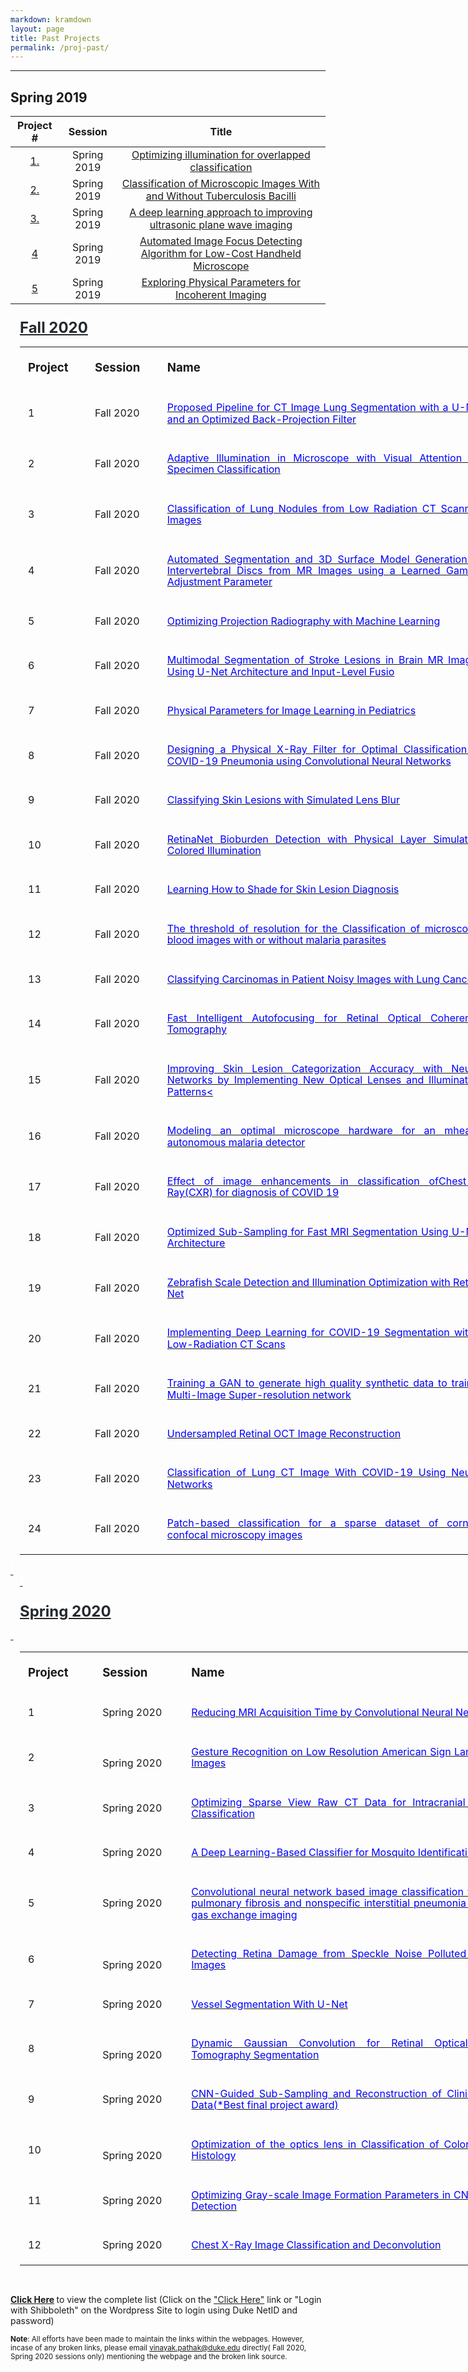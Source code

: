 ```yaml
---
markdown: kramdown
layout: page
title: Past Projects
permalink: /proj-past/
---
```

---


## Spring 2019

| Project #                       | Session         |  Title             
|:---------------------------:|:------------:|:-------------------:
|[1.]()|Spring 2019|[ Optimizing illumination for overlapped classification](/past_projects/Spring_2019/01_Amey/project_template.html)
|[2.]()|Spring 2019|[ Classification of Microscopic Images With and Without Tuberculosis Bacilli](/past_projects/Spring_2019/02_BME590_final_project_Zhen+Huisi/project_template.html)
|[3.]()|Spring 2019|[A deep learning approach to improving ultrasonic plane wave imaging](/past_projects/Spring_2019/04_james_long/project_template.html)
|[4]()|Spring 2019|[Automated Image Focus Detecting Algorithm for Low-Cost Handheld Microscope](/past_projects/Spring_2019/05_ChelalesDeutch/project_template.html)
|[5]()|Spring 2019|[ Exploring Physical Parameters for Incoherent Imaging](/past_projects/Spring_2019/06_Davis/project_template.html)
<div class="WordSection1">

<p class="MsoNormal" style="margin-top:.25in;margin-right:0in;margin-bottom:12.0pt;
margin-left:11.25pt;text-align:justify;line-height:115%;mso-outline-level:2"><b><span style="font-size:18.0pt;line-height:115%;mso-fareast-font-family:&quot;Times New Roman&quot;;
mso-bidi-font-family:Calibri;mso-bidi-theme-font:minor-latin;color:#24292E;
background:white"><span class="msoIns"><ins>Fall 2020<o:p></o:p></ins></span></span></b></p>

<table class="MsoNormalTable" border="0" cellspacing="0" cellpadding="0" width="753" style="width:564.75pt;margin-left:11.25pt;border-collapse:collapse;mso-yfti-tbllook:
 1184;mso-padding-alt:0in 0in 0in 0in">
 <tbody><tr style="mso-yfti-irow:0;mso-yfti-firstrow:yes">
  <td width="84" style="width:62.95pt;padding:4.5pt 9.75pt 4.5pt 9.75pt">
  <p class="MsoNormal" style="margin-bottom:12.0pt;text-align:justify;line-height:
  115%"><b><span style="font-size:14.0pt;line-height:115%;mso-fareast-font-family:
  &quot;Times New Roman&quot;;mso-bidi-font-family:Calibri;mso-bidi-theme-font:minor-latin">Project<o:p></o:p></span></b></p>
  </td>
  <td width="93" style="width:69.8pt;padding:4.5pt 9.75pt 4.5pt 9.75pt">
  <p class="MsoNormal" style="margin-bottom:12.0pt;text-align:justify;line-height:
  115%"><b><span style="font-size:14.0pt;line-height:115%;mso-fareast-font-family:
  &quot;Times New Roman&quot;;mso-bidi-font-family:Calibri;mso-bidi-theme-font:minor-latin">Session<o:p></o:p></span></b></p>
  </td>
  <td width="576" style="width:6.0in;padding:4.5pt 9.75pt 4.5pt 9.75pt">
  <p class="MsoNormal" style="margin-bottom:12.0pt;text-align:justify;line-height:
  115%"><b><span style="font-size:14.0pt;line-height:115%;mso-fareast-font-family:
  &quot;Times New Roman&quot;;mso-bidi-font-family:Calibri;mso-bidi-theme-font:minor-latin">Name<o:p></o:p></span></b></p>
  </td>
 </tr>
 <tr style="mso-yfti-irow:1">
  <td width="84" style="width:62.95pt;padding:4.5pt 9.75pt 4.5pt 9.75pt">
  <p class="MsoNormal" style="margin-bottom:12.0pt;text-align:justify;line-height:
  115%"><span style="font-size:12.0pt;line-height:115%;mso-fareast-font-family:
  &quot;Times New Roman&quot;;mso-bidi-font-family:Calibri;mso-bidi-theme-font:minor-latin">1<o:p></o:p></span></p>
  </td>
  <td width="93" style="width:69.8pt;padding:4.5pt 9.75pt 4.5pt 9.75pt">
  <p class="MsoNormal" style="margin-bottom:12.0pt;text-align:justify;line-height:
  115%"><span style="font-size:12.0pt;line-height:115%;mso-fareast-font-family:
  &quot;Times New Roman&quot;;mso-bidi-font-family:Calibri;mso-bidi-theme-font:minor-latin">Fall
  2020<o:p></o:p></span></p>
  </td>
  <td width="576" style="width:6.0in;padding:4.5pt 9.75pt 4.5pt 9.75pt">
  <p class="MsoNormal" style="margin-bottom:12.0pt;text-align:justify;line-height:
  115%"><span style="font-size:12.0pt;line-height:115%;mso-fareast-font-family:
  &quot;Times New Roman&quot;;mso-bidi-font-family:Calibri;mso-bidi-theme-font:minor-latin"><a href="https://deepimaging.github.io/past_projects/Fall_2020/Fall_2020/Allphin_Alex/website_paper_permission_Alex/website_and_paper_AlexAllphin/project_website.html"><span style="color:blue;text-decoration:none;text-underline:none">Proposed Pipeline
  for CT Image Lung Segmentation with a U-Net and an Optimized Back-Projection
  Filter</span></a><o:p></o:p></span></p>
  </td>
 </tr>
 <tr style="mso-yfti-irow:2">
  <td width="84" style="width:62.95pt;padding:4.5pt 9.75pt 4.5pt 9.75pt">
  <p class="MsoNormal" style="margin-bottom:12.0pt;text-align:justify;line-height:
  115%"><span style="font-size:12.0pt;line-height:115%;mso-fareast-font-family:
  &quot;Times New Roman&quot;;mso-bidi-font-family:Calibri;mso-bidi-theme-font:minor-latin">2<o:p></o:p></span></p>
  </td>
  <td width="93" style="width:69.8pt;padding:4.5pt 9.75pt 4.5pt 9.75pt">
  <p class="MsoNormal" style="margin-bottom:12.0pt;text-align:justify;line-height:
  115%"><span style="font-size:12.0pt;line-height:115%;mso-fareast-font-family:
  &quot;Times New Roman&quot;;mso-bidi-font-family:Calibri;mso-bidi-theme-font:minor-latin">Fall
  2020<o:p></o:p></span></p>
  </td>
  <td width="576" style="width:6.0in;padding:4.5pt 9.75pt 4.5pt 9.75pt">
  <p class="MsoNormal" style="margin-bottom:12.0pt;text-align:justify;line-height:
  115%"><span style="font-size:12.0pt;line-height:115%;mso-fareast-font-family:
  &quot;Times New Roman&quot;;mso-bidi-font-family:Calibri;mso-bidi-theme-font:minor-latin"><a href="https://deepimaging.github.io/past_projects/Fall_2020/Fall_2020/Bathla_Ravi/rb369_bme548_final_project/rb369_website_template/project_template.html"><span style="color:blue;text-decoration:none;text-underline:none">Adaptive
  Illumination in Microscope with Visual Attention for Specimen Classification</span></a><o:p></o:p></span></p>
  </td>
 </tr>
 <tr style="mso-yfti-irow:3">
  <td width="84" style="width:62.95pt;padding:4.5pt 9.75pt 4.5pt 9.75pt">
  <p class="MsoNormal" style="margin-bottom:12.0pt;text-align:justify;line-height:
  115%"><span style="font-size:12.0pt;line-height:115%;mso-fareast-font-family:
  &quot;Times New Roman&quot;;mso-bidi-font-family:Calibri;mso-bidi-theme-font:minor-latin">3<o:p></o:p></span></p>
  </td>
  <td width="93" style="width:69.8pt;padding:4.5pt 9.75pt 4.5pt 9.75pt">
  <p class="MsoNormal" style="margin-bottom:12.0pt;text-align:justify;line-height:
  115%"><span style="font-size:12.0pt;line-height:115%;mso-fareast-font-family:
  &quot;Times New Roman&quot;;mso-bidi-font-family:Calibri;mso-bidi-theme-font:minor-latin">Fall
  2020<o:p></o:p></span></p>
  </td>
  <td width="576" style="width:6.0in;padding:4.5pt 9.75pt 4.5pt 9.75pt">
  <p class="MsoNormal" style="margin-bottom:12.0pt;text-align:justify;line-height:
  115%"><span style="font-size:12.0pt;line-height:115%;mso-fareast-font-family:
  &quot;Times New Roman&quot;;mso-bidi-font-family:Calibri;mso-bidi-theme-font:minor-latin"><a href="https://deepimaging.github.io/past_projects/Fall_2020/Fall_2020/Chang_Hansol/mlif/Website/website.html"><span style="color:blue;text-decoration:none;text-underline:none">Classification of
  Lung Nodules from Low Radiation CT Scanned Images</span></a><o:p></o:p></span></p>
  </td>
 </tr>
 <tr style="mso-yfti-irow:4">
  <td width="84" style="width:62.95pt;padding:4.5pt 9.75pt 4.5pt 9.75pt">
  <p class="MsoNormal" style="margin-bottom:12.0pt;text-align:justify;line-height:
  115%"><span style="font-size:12.0pt;line-height:115%;mso-fareast-font-family:
  &quot;Times New Roman&quot;;mso-bidi-font-family:Calibri;mso-bidi-theme-font:minor-latin">4<o:p></o:p></span></p>
  </td>
  <td width="93" style="width:69.8pt;padding:4.5pt 9.75pt 4.5pt 9.75pt">
  <p class="MsoNormal" style="margin-bottom:12.0pt;text-align:justify;line-height:
  115%"><span style="font-size:12.0pt;line-height:115%;mso-fareast-font-family:
  &quot;Times New Roman&quot;;mso-bidi-font-family:Calibri;mso-bidi-theme-font:minor-latin">Fall
  2020<o:p></o:p></span></p>
  </td>
  <td width="576" style="width:6.0in;padding:4.5pt 9.75pt 4.5pt 9.75pt">
  <p class="MsoNormal" style="margin-bottom:12.0pt;text-align:justify;line-height:
  115%"><span style="font-size:12.0pt;line-height:115%;mso-fareast-font-family:
  &quot;Times New Roman&quot;;mso-bidi-font-family:Calibri;mso-bidi-theme-font:minor-latin"><a href="https://deepimaging.github.io/past_projects/Fall_2020/Fall_2020/Coppock_James/Final_Drafts/final_website/final_website.html"><span style="color:blue;text-decoration:none;text-underline:none">Automated
  Segmentation and 3D Surface Model Generation of Intervertebral Discs from MR
  Images using a Learned Gamma Adjustment Parameter</span></a><o:p></o:p></span></p>
  </td>
 </tr>
 <tr style="mso-yfti-irow:5">
  <td width="84" style="width:62.95pt;padding:4.5pt 9.75pt 4.5pt 9.75pt">
  <p class="MsoNormal" style="margin-bottom:12.0pt;text-align:justify;line-height:
  115%"><span style="font-size:12.0pt;line-height:115%;mso-fareast-font-family:
  &quot;Times New Roman&quot;;mso-bidi-font-family:Calibri;mso-bidi-theme-font:minor-latin">5<o:p></o:p></span></p>
  </td>
  <td width="93" style="width:69.8pt;padding:4.5pt 9.75pt 4.5pt 9.75pt">
  <p class="MsoNormal" style="margin-bottom:12.0pt;text-align:justify;line-height:
  115%"><span style="font-size:12.0pt;line-height:115%;mso-fareast-font-family:
  &quot;Times New Roman&quot;;mso-bidi-font-family:Calibri;mso-bidi-theme-font:minor-latin">Fall
  2020<o:p></o:p></span></p>
  </td>
  <td width="576" style="width:6.0in;padding:4.5pt 9.75pt 4.5pt 9.75pt">
  <p class="MsoNormal" style="margin-bottom:12.0pt;text-align:justify;line-height:
  115%"><span style="font-size:12.0pt;line-height:115%;mso-fareast-font-family:
  &quot;Times New Roman&quot;;mso-bidi-font-family:Calibri;mso-bidi-theme-font:minor-latin"><a href="https://deepimaging.github.io/past_projects/Fall_2020/Fall_2020/Duncan_Canyon/CanyonDuncanFinalBME548/website_template/project_template.html"><span style="color:blue;text-decoration:none;text-underline:none">Optimizing
  Projection Radiography with Machine Learning</span></a><o:p></o:p></span></p>
  </td>
 </tr>
 <tr style="mso-yfti-irow:6">
  <td width="84" style="width:62.95pt;padding:4.5pt 9.75pt 4.5pt 9.75pt">
  <p class="MsoNormal" style="margin-bottom:12.0pt;text-align:justify;line-height:
  115%"><span style="font-size:12.0pt;line-height:115%;mso-fareast-font-family:
  &quot;Times New Roman&quot;;mso-bidi-font-family:Calibri;mso-bidi-theme-font:minor-latin">6<o:p></o:p></span></p>
  </td>
  <td width="93" style="width:69.8pt;padding:4.5pt 9.75pt 4.5pt 9.75pt">
  <p class="MsoNormal" style="margin-bottom:12.0pt;text-align:justify;line-height:
  115%"><span style="font-size:12.0pt;line-height:115%;mso-fareast-font-family:
  &quot;Times New Roman&quot;;mso-bidi-font-family:Calibri;mso-bidi-theme-font:minor-latin">Fall
  2020<o:p></o:p></span></p>
  </td>
  <td width="576" style="width:6.0in;padding:4.5pt 9.75pt 4.5pt 9.75pt">
  <p class="MsoNormal" style="margin-bottom:12.0pt;text-align:justify;line-height:
  115%"><span style="font-size:12.0pt;line-height:115%;mso-fareast-font-family:
  &quot;Times New Roman&quot;;mso-bidi-font-family:Calibri;mso-bidi-theme-font:minor-latin"><a href="https://deepimaging.github.io/past_projects/Fall_2020/Fall_2020/Ekem_Lillian/BME_548_Final_Project/EkemGonzalezMoon.html"><span style="color:blue;text-decoration:none;text-underline:none">Multimodal
  Segmentation of Stroke Lesions in Brain MR Images Using U-Net Architecture
  and Input-Level <span class="SpellE">Fusio</span></span></a><o:p></o:p></span></p>
  </td>
 </tr>
 <tr style="mso-yfti-irow:7">
  <td width="84" style="width:62.95pt;padding:4.5pt 9.75pt 4.5pt 9.75pt">
  <p class="MsoNormal" style="margin-bottom:12.0pt;text-align:justify;line-height:
  115%"><span style="font-size:12.0pt;line-height:115%;mso-fareast-font-family:
  &quot;Times New Roman&quot;;mso-bidi-font-family:Calibri;mso-bidi-theme-font:minor-latin">7<o:p></o:p></span></p>
  </td>
  <td width="93" style="width:69.8pt;padding:4.5pt 9.75pt 4.5pt 9.75pt">
  <p class="MsoNormal" style="margin-bottom:12.0pt;text-align:justify;line-height:
  115%"><span style="font-size:12.0pt;line-height:115%;mso-fareast-font-family:
  &quot;Times New Roman&quot;;mso-bidi-font-family:Calibri;mso-bidi-theme-font:minor-latin">Fall
  2020<o:p></o:p></span></p>
  </td>
  <td width="576" style="width:6.0in;padding:4.5pt 9.75pt 4.5pt 9.75pt">
  <p class="MsoNormal" style="margin-bottom:12.0pt;text-align:justify;line-height:
  115%"><span style="font-size:12.0pt;line-height:115%;mso-fareast-font-family:
  &quot;Times New Roman&quot;;mso-bidi-font-family:Calibri;mso-bidi-theme-font:minor-latin"><a href="https://deepimaging.github.io/past_projects/Fall_2020/Fall_2020/Gutierrez_Sebi/Paper_website_form/project_template_sg481.html"><span style="color:blue;text-decoration:none;text-underline:none">Physical
  Parameters for Image Learning in Pediatrics</span></a><o:p></o:p></span></p>
  </td>
 </tr>
 <tr style="mso-yfti-irow:8">
  <td width="84" style="width:62.95pt;padding:4.5pt 9.75pt 4.5pt 9.75pt">
  <p class="MsoNormal" style="margin-bottom:12.0pt;text-align:justify;line-height:
  115%"><span style="font-size:12.0pt;line-height:115%;mso-fareast-font-family:
  &quot;Times New Roman&quot;;mso-bidi-font-family:Calibri;mso-bidi-theme-font:minor-latin">8<o:p></o:p></span></p>
  </td>
  <td width="93" style="width:69.8pt;padding:4.5pt 9.75pt 4.5pt 9.75pt">
  <p class="MsoNormal" style="margin-bottom:12.0pt;text-align:justify;line-height:
  115%"><span style="font-size:12.0pt;line-height:115%;mso-fareast-font-family:
  &quot;Times New Roman&quot;;mso-bidi-font-family:Calibri;mso-bidi-theme-font:minor-latin">Fall
  2020<o:p></o:p></span></p>
  </td>
  <td width="576" style="width:6.0in;padding:4.5pt 9.75pt 4.5pt 9.75pt">
  <p class="MsoNormal" style="margin-bottom:12.0pt;text-align:justify;line-height:
  115%"><span style="font-size:12.0pt;line-height:115%;mso-fareast-font-family:
  &quot;Times New Roman&quot;;mso-bidi-font-family:Calibri;mso-bidi-theme-font:minor-latin"><a href="https://deepimaging.github.io/past_projects/Fall_2020/Fall_2020/Hutmacher_Mitchell/final_proj/website_template/project_template.html"><span style="color:blue;text-decoration:none;text-underline:none">Designing a
  Physical X-Ray Filter for Optimal Classification of COVID-19 Pneumonia using
  Convolutional Neural Networks</span></a><o:p></o:p></span></p>
  </td>
 </tr>
 <tr style="mso-yfti-irow:9">
  <td width="84" style="width:62.95pt;padding:4.5pt 9.75pt 4.5pt 9.75pt">
  <p class="MsoNormal" style="margin-bottom:12.0pt;text-align:justify;line-height:
  115%"><span style="font-size:12.0pt;line-height:115%;mso-fareast-font-family:
  &quot;Times New Roman&quot;;mso-bidi-font-family:Calibri;mso-bidi-theme-font:minor-latin">9<o:p></o:p></span></p>
  </td>
  <td width="93" style="width:69.8pt;padding:4.5pt 9.75pt 4.5pt 9.75pt">
  <p class="MsoNormal" style="margin-bottom:12.0pt;text-align:justify;line-height:
  115%"><span style="font-size:12.0pt;line-height:115%;mso-fareast-font-family:
  &quot;Times New Roman&quot;;mso-bidi-font-family:Calibri;mso-bidi-theme-font:minor-latin">Fall
  2020<o:p></o:p></span></p>
  </td>
  <td width="576" style="width:6.0in;padding:4.5pt 9.75pt 4.5pt 9.75pt">
  <p class="MsoNormal" style="margin-bottom:12.0pt;text-align:justify;line-height:
  115%"><span style="font-size:12.0pt;line-height:115%;mso-fareast-font-family:
  &quot;Times New Roman&quot;;mso-bidi-font-family:Calibri;mso-bidi-theme-font:minor-latin"><a href="https://deepimaging.github.io/past_projects/Fall_2020/Fall_2020/Le_Christina,%20Li%20Allison/Allison-Christina-Final-Project-Submission%20(1)/website_template/project_template.html"><span style="color:blue;text-decoration:none;text-underline:none">Classifying Skin
  Lesions with Simulated Lens Blur</span></a><o:p></o:p></span></p>
  </td>
 </tr>
 <tr style="mso-yfti-irow:10">
  <td width="84" style="width:62.95pt;padding:4.5pt 9.75pt 4.5pt 9.75pt">
  <p class="MsoNormal" style="margin-bottom:12.0pt;text-align:justify;line-height:
  115%"><span style="font-size:12.0pt;line-height:115%;mso-fareast-font-family:
  &quot;Times New Roman&quot;;mso-bidi-font-family:Calibri;mso-bidi-theme-font:minor-latin">10<o:p></o:p></span></p>
  </td>
  <td width="93" style="width:69.8pt;padding:4.5pt 9.75pt 4.5pt 9.75pt">
  <p class="MsoNormal" style="margin-bottom:12.0pt;text-align:justify;line-height:
  115%"><span style="font-size:12.0pt;line-height:115%;mso-fareast-font-family:
  &quot;Times New Roman&quot;;mso-bidi-font-family:Calibri;mso-bidi-theme-font:minor-latin">Fall
  2020<o:p></o:p></span></p>
  </td>
  <td width="576" style="width:6.0in;padding:4.5pt 9.75pt 4.5pt 9.75pt">
  <p class="MsoNormal" style="margin-bottom:12.0pt;text-align:justify;line-height:
  115%"><span style="font-size:12.0pt;line-height:115%;mso-fareast-font-family:
  &quot;Times New Roman&quot;;mso-bidi-font-family:Calibri;mso-bidi-theme-font:minor-latin"><a href="https://deepimaging.github.io/past_projects/Fall_2020/Fall_2020/Lin_Jiacheng/BME548L_Final%20Project_Jiacheng%20Lin_Final_Project_Submission_Materials/BME548L_Final%20Project_Jiacheng%20Lin_Website/bme548l_final_project_jiacheng_lin.html"><span class="SpellE"><span style="color:blue;text-decoration:none;text-underline:
  none">RetinaNet</span></span><span style="color:blue;text-decoration:none;
  text-underline:none"> Bioburden Detection with Physical Layer Simulating
  Colored Illumination</span></a><o:p></o:p></span></p>
  </td>
 </tr>
 <tr style="mso-yfti-irow:11">
  <td width="84" style="width:62.95pt;padding:4.5pt 9.75pt 4.5pt 9.75pt">
  <p class="MsoNormal" style="margin-bottom:12.0pt;text-align:justify;line-height:
  115%"><span style="font-size:12.0pt;line-height:115%;mso-fareast-font-family:
  &quot;Times New Roman&quot;;mso-bidi-font-family:Calibri;mso-bidi-theme-font:minor-latin">11<o:p></o:p></span></p>
  </td>
  <td width="93" style="width:69.8pt;padding:4.5pt 9.75pt 4.5pt 9.75pt">
  <p class="MsoNormal" style="margin-bottom:12.0pt;text-align:justify;line-height:
  115%"><span style="font-size:12.0pt;line-height:115%;mso-fareast-font-family:
  &quot;Times New Roman&quot;;mso-bidi-font-family:Calibri;mso-bidi-theme-font:minor-latin">Fall
  2020<o:p></o:p></span></p>
  </td>
  <td width="576" style="width:6.0in;padding:4.5pt 9.75pt 4.5pt 9.75pt">
  <p class="MsoNormal" style="margin-bottom:12.0pt;text-align:justify;line-height:
  115%"><span style="font-size:12.0pt;line-height:115%;mso-fareast-font-family:
  &quot;Times New Roman&quot;;mso-bidi-font-family:Calibri;mso-bidi-theme-font:minor-latin"><a href="https://deepimaging.github.io/past_projects/Fall_2020/Fall_2020/Liu_Aaron/project/website_template/project_template.html"><span style="color:blue;text-decoration:none;text-underline:none">Learning How to
  Shade for Skin Lesion Diagnosis</span></a><o:p></o:p></span></p>
  </td>
 </tr>
 <tr style="mso-yfti-irow:12">
  <td width="84" style="width:62.95pt;padding:4.5pt 9.75pt 4.5pt 9.75pt">
  <p class="MsoNormal" style="margin-bottom:12.0pt;text-align:justify;line-height:
  115%"><span style="font-size:12.0pt;line-height:115%;mso-fareast-font-family:
  &quot;Times New Roman&quot;;mso-bidi-font-family:Calibri;mso-bidi-theme-font:minor-latin">12<o:p></o:p></span></p>
  </td>
  <td width="93" style="width:69.8pt;padding:4.5pt 9.75pt 4.5pt 9.75pt">
  <p class="MsoNormal" style="margin-bottom:12.0pt;text-align:justify;line-height:
  115%"><span style="font-size:12.0pt;line-height:115%;mso-fareast-font-family:
  &quot;Times New Roman&quot;;mso-bidi-font-family:Calibri;mso-bidi-theme-font:minor-latin">Fall
  2020<o:p></o:p></span></p>
  </td>
  <td width="576" style="width:6.0in;padding:4.5pt 9.75pt 4.5pt 9.75pt">
  <p class="MsoNormal" style="margin-bottom:12.0pt;text-align:justify;line-height:
  115%"><span style="font-size:12.0pt;line-height:115%;mso-fareast-font-family:
  &quot;Times New Roman&quot;;mso-bidi-font-family:Calibri;mso-bidi-theme-font:minor-latin"><a href="https://deepimaging.github.io/past_projects/Fall_2020/Fall_2020/Min_Zhouyang/Final_ZM_Completed/WebsiteZM/ZM_Finalwebpage.html"><span style="color:blue;text-decoration:none;text-underline:none">The threshold of
  resolution for the Classification of microscopic blood images with or without
  malaria parasites</span></a><o:p></o:p></span></p>
  </td>
 </tr>
 <tr style="mso-yfti-irow:13">
  <td width="84" style="width:62.95pt;padding:4.5pt 9.75pt 4.5pt 9.75pt">
  <p class="MsoNormal" style="margin-bottom:12.0pt;text-align:justify;line-height:
  115%"><span style="font-size:12.0pt;line-height:115%;mso-fareast-font-family:
  &quot;Times New Roman&quot;;mso-bidi-font-family:Calibri;mso-bidi-theme-font:minor-latin">13<o:p></o:p></span></p>
  </td>
  <td width="93" style="width:69.8pt;padding:4.5pt 9.75pt 4.5pt 9.75pt">
  <p class="MsoNormal" style="margin-bottom:12.0pt;text-align:justify;line-height:
  115%"><span style="font-size:12.0pt;line-height:115%;mso-fareast-font-family:
  &quot;Times New Roman&quot;;mso-bidi-font-family:Calibri;mso-bidi-theme-font:minor-latin">Fall
  2020<o:p></o:p></span></p>
  </td>
  <td width="576" style="width:6.0in;padding:4.5pt 9.75pt 4.5pt 9.75pt">
  <p class="MsoNormal" style="margin-bottom:12.0pt;text-align:justify;line-height:
  115%"><span style="font-size:12.0pt;line-height:115%;mso-fareast-font-family:
  &quot;Times New Roman&quot;;mso-bidi-font-family:Calibri;mso-bidi-theme-font:minor-latin"><a href="https://deepimaging.github.io/past_projects/Fall_2020/Fall_2020/Moran_Josue/FinalProjectAllParts/JosueNataren.html"><span style="color:blue;text-decoration:none;text-underline:none">Classifying
  Carcinomas in Patient Noisy Images with Lung Cancer</span></a><o:p></o:p></span></p>
  </td>
 </tr>
 <tr style="mso-yfti-irow:14">
  <td width="84" style="width:62.95pt;padding:4.5pt 9.75pt 4.5pt 9.75pt">
  <p class="MsoNormal" style="margin-bottom:12.0pt;text-align:justify;line-height:
  115%"><span style="font-size:12.0pt;line-height:115%;mso-fareast-font-family:
  &quot;Times New Roman&quot;;mso-bidi-font-family:Calibri;mso-bidi-theme-font:minor-latin">14<o:p></o:p></span></p>
  </td>
  <td width="93" style="width:69.8pt;padding:4.5pt 9.75pt 4.5pt 9.75pt">
  <p class="MsoNormal" style="margin-bottom:12.0pt;text-align:justify;line-height:
  115%"><span style="font-size:12.0pt;line-height:115%;mso-fareast-font-family:
  &quot;Times New Roman&quot;;mso-bidi-font-family:Calibri;mso-bidi-theme-font:minor-latin">Fall
  2020<o:p></o:p></span></p>
  </td>
  <td width="576" style="width:6.0in;padding:4.5pt 9.75pt 4.5pt 9.75pt">
  <p class="MsoNormal" style="margin-bottom:12.0pt;text-align:justify;line-height:
  115%"><span style="font-size:12.0pt;line-height:115%;mso-fareast-font-family:
  &quot;Times New Roman&quot;;mso-bidi-font-family:Calibri;mso-bidi-theme-font:minor-latin"><a href="https://deepimaging.github.io/past_projects/Fall_2020/Fall_2020/Ortiz_Pablo/IntelligentAutofocusWebsite/IntelligentAutofocus.html"><span style="color:blue;text-decoration:none;text-underline:none">Fast Intelligent
  Autofocusing for Retinal Optical Coherence Tomography</span></a><o:p></o:p></span></p>
  </td>
 </tr>
 <tr style="mso-yfti-irow:15">
  <td width="84" style="width:62.95pt;padding:4.5pt 9.75pt 4.5pt 9.75pt">
  <p class="MsoNormal" style="margin-bottom:12.0pt;text-align:justify;line-height:
  115%"><span style="font-size:12.0pt;line-height:115%;mso-fareast-font-family:
  &quot;Times New Roman&quot;;mso-bidi-font-family:Calibri;mso-bidi-theme-font:minor-latin">15<o:p></o:p></span></p>
  </td>
  <td width="93" style="width:69.8pt;padding:4.5pt 9.75pt 4.5pt 9.75pt">
  <p class="MsoNormal" style="margin-bottom:12.0pt;text-align:justify;line-height:
  115%"><span style="font-size:12.0pt;line-height:115%;mso-fareast-font-family:
  &quot;Times New Roman&quot;;mso-bidi-font-family:Calibri;mso-bidi-theme-font:minor-latin">Fall
  2020<o:p></o:p></span></p>
  </td>
  <td width="576" style="width:6.0in;padding:4.5pt 9.75pt 4.5pt 9.75pt">
  <p class="MsoNormal" style="margin-bottom:12.0pt;text-align:justify;line-height:
  115%"><span style="font-size:12.0pt;line-height:115%;mso-fareast-font-family:
  &quot;Times New Roman&quot;;mso-bidi-font-family:Calibri;mso-bidi-theme-font:minor-latin"><a href="https://deepimaging.github.io/past_projects/Fall_2020/Fall_2020/Ouazana_Alix/Ouazana_Simmerer_Website/project_template.html"><span style="color:blue;text-decoration:none;text-underline:none">Improving Skin
  Lesion Categorization Accuracy with Neural Networks by Implementing New
  Optical Lenses and Illumination Patterns&lt;</span></a><o:p></o:p></span></p>
  </td>
 </tr>
 <tr style="mso-yfti-irow:16">
  <td width="84" style="width:62.95pt;padding:4.5pt 9.75pt 4.5pt 9.75pt">
  <p class="MsoNormal" style="margin-bottom:12.0pt;text-align:justify;line-height:
  115%"><span style="font-size:12.0pt;line-height:115%;mso-fareast-font-family:
  &quot;Times New Roman&quot;;mso-bidi-font-family:Calibri;mso-bidi-theme-font:minor-latin">16<o:p></o:p></span></p>
  </td>
  <td width="93" style="width:69.8pt;padding:4.5pt 9.75pt 4.5pt 9.75pt">
  <p class="MsoNormal" style="margin-bottom:12.0pt;text-align:justify;line-height:
  115%"><span style="font-size:12.0pt;line-height:115%;mso-fareast-font-family:
  &quot;Times New Roman&quot;;mso-bidi-font-family:Calibri;mso-bidi-theme-font:minor-latin">Fall
  2020<o:p></o:p></span></p>
  </td>
  <td width="576" style="width:6.0in;padding:4.5pt 9.75pt 4.5pt 9.75pt">
  <p class="MsoNormal" style="margin-bottom:12.0pt;text-align:justify;line-height:
  115%"><span style="font-size:12.0pt;line-height:115%;mso-fareast-font-family:
  &quot;Times New Roman&quot;;mso-bidi-font-family:Calibri;mso-bidi-theme-font:minor-latin"><a href="https://deepimaging.github.io/past_projects/Fall_2020/Fall_2020/Portella_Julio/JPortellaPaperFinal/website_template/project_template.html"><span style="color:blue;text-decoration:none;text-underline:none">Modeling an
  optimal microscope hardware for an <span class="SpellE">mhealth</span>
  autonomous malaria detector</span></a><o:p></o:p></span></p>
  </td>
 </tr>
 <tr style="mso-yfti-irow:17">
  <td width="84" style="width:62.95pt;padding:4.5pt 9.75pt 4.5pt 9.75pt">
  <p class="MsoNormal" style="margin-bottom:12.0pt;text-align:justify;line-height:
  115%"><span style="font-size:12.0pt;line-height:115%;mso-fareast-font-family:
  &quot;Times New Roman&quot;;mso-bidi-font-family:Calibri;mso-bidi-theme-font:minor-latin">17<o:p></o:p></span></p>
  </td>
  <td width="93" style="width:69.8pt;padding:4.5pt 9.75pt 4.5pt 9.75pt">
  <p class="MsoNormal" style="margin-bottom:12.0pt;text-align:justify;line-height:
  115%"><span style="font-size:12.0pt;line-height:115%;mso-fareast-font-family:
  &quot;Times New Roman&quot;;mso-bidi-font-family:Calibri;mso-bidi-theme-font:minor-latin">Fall
  2020<o:p></o:p></span></p>
  </td>
  <td width="576" style="width:6.0in;padding:4.5pt 9.75pt 4.5pt 9.75pt">
  <p class="MsoNormal" style="margin-bottom:12.0pt;text-align:justify;line-height:
  115%"><span style="font-size:12.0pt;line-height:115%;mso-fareast-font-family:
  &quot;Times New Roman&quot;;mso-bidi-font-family:Calibri;mso-bidi-theme-font:minor-latin"><a href="https://deepimaging.github.io/past_projects/Fall_2020/Fall_2020/Putikam_Sravan/website_and_paper/website/project.html"><span style="color:blue;text-decoration:none;text-underline:none">Effect of image
  enhancements in classification <span class="SpellE">ofChest</span> X <span class="GramE">Ray(</span>CXR) for diagnosis of COVID 19</span></a><o:p></o:p></span></p>
  </td>
 </tr>
 <tr style="mso-yfti-irow:18">
  <td width="84" style="width:62.95pt;padding:4.5pt 9.75pt 4.5pt 9.75pt">
  <p class="MsoNormal" style="margin-bottom:12.0pt;text-align:justify;line-height:
  115%"><span style="font-size:12.0pt;line-height:115%;mso-fareast-font-family:
  &quot;Times New Roman&quot;;mso-bidi-font-family:Calibri;mso-bidi-theme-font:minor-latin">18<o:p></o:p></span></p>
  </td>
  <td width="93" style="width:69.8pt;padding:4.5pt 9.75pt 4.5pt 9.75pt">
  <p class="MsoNormal" style="margin-bottom:12.0pt;text-align:justify;line-height:
  115%"><span style="font-size:12.0pt;line-height:115%;mso-fareast-font-family:
  &quot;Times New Roman&quot;;mso-bidi-font-family:Calibri;mso-bidi-theme-font:minor-latin">Fall
  2020<o:p></o:p></span></p>
  </td>
  <td width="576" style="width:6.0in;padding:4.5pt 9.75pt 4.5pt 9.75pt">
  <p class="MsoNormal" style="margin-bottom:12.0pt;text-align:justify;line-height:
  115%"><span style="font-size:12.0pt;line-height:115%;mso-fareast-font-family:
  &quot;Times New Roman&quot;;mso-bidi-font-family:Calibri;mso-bidi-theme-font:minor-latin"><a href="https://deepimaging.github.io/past_projects/Fall_2020/Fall_2020/Raman_Ashu/AshuRaman/project_template.html"><span style="color:blue;text-decoration:none;text-underline:none">Optimized
  Sub-Sampling for Fast MRI Segmentation Using U-Net Architecture</span></a><o:p></o:p></span></p>
  </td>
 </tr>
 <tr style="mso-yfti-irow:19">
  <td width="84" style="width:62.95pt;padding:4.5pt 9.75pt 4.5pt 9.75pt">
  <p class="MsoNormal" style="margin-bottom:12.0pt;text-align:justify;line-height:
  115%"><span style="font-size:12.0pt;line-height:115%;mso-fareast-font-family:
  &quot;Times New Roman&quot;;mso-bidi-font-family:Calibri;mso-bidi-theme-font:minor-latin">19<o:p></o:p></span></p>
  </td>
  <td width="93" style="width:69.8pt;padding:4.5pt 9.75pt 4.5pt 9.75pt">
  <p class="MsoNormal" style="margin-bottom:12.0pt;text-align:justify;line-height:
  115%"><span style="font-size:12.0pt;line-height:115%;mso-fareast-font-family:
  &quot;Times New Roman&quot;;mso-bidi-font-family:Calibri;mso-bidi-theme-font:minor-latin">Fall
  2020<o:p></o:p></span></p>
  </td>
  <td width="576" style="width:6.0in;padding:4.5pt 9.75pt 4.5pt 9.75pt">
  <p class="MsoNormal" style="margin-bottom:12.0pt;text-align:justify;line-height:
  115%"><span style="font-size:12.0pt;line-height:115%;mso-fareast-font-family:
  &quot;Times New Roman&quot;;mso-bidi-font-family:Calibri;mso-bidi-theme-font:minor-latin"><a href="https://deepimaging.github.io/past_projects/Fall_2020/Fall_2020/Richardson_Christian/project%20website.html"><span style="color:blue;text-decoration:none;text-underline:none">Zebrafish Scale
  Detection and Illumination Optimization with Retina Net</span></a><o:p></o:p></span></p>
  </td>
 </tr>
 <tr style="mso-yfti-irow:20">
  <td width="84" style="width:62.95pt;padding:4.5pt 9.75pt 4.5pt 9.75pt">
  <p class="MsoNormal" style="margin-bottom:12.0pt;text-align:justify;line-height:
  115%"><span style="font-size:12.0pt;line-height:115%;mso-fareast-font-family:
  &quot;Times New Roman&quot;;mso-bidi-font-family:Calibri;mso-bidi-theme-font:minor-latin">20<o:p></o:p></span></p>
  </td>
  <td width="93" style="width:69.8pt;padding:4.5pt 9.75pt 4.5pt 9.75pt">
  <p class="MsoNormal" style="margin-bottom:12.0pt;text-align:justify;line-height:
  115%"><span style="font-size:12.0pt;line-height:115%;mso-fareast-font-family:
  &quot;Times New Roman&quot;;mso-bidi-font-family:Calibri;mso-bidi-theme-font:minor-latin">Fall
  2020<o:p></o:p></span></p>
  </td>
  <td width="576" style="width:6.0in;padding:4.5pt 9.75pt 4.5pt 9.75pt">
  <p class="MsoNormal" style="margin-bottom:12.0pt;text-align:justify;line-height:
  115%"><span style="font-size:12.0pt;line-height:115%;mso-fareast-font-family:
  &quot;Times New Roman&quot;;mso-bidi-font-family:Calibri;mso-bidi-theme-font:minor-latin"><a href="https://deepimaging.github.io/past_projects/Fall_2020/Fall_2020/Stranne_Goradia_Parikh/Stranne_Goradia_Parikh_Final_Project/website_template/website_template/Our_project.html"><span style="color:blue;text-decoration:none;text-underline:none">Implementing Deep
  Learning for COVID-19 Segmentation within Low-Radiation CT Scans</span></a><o:p></o:p></span></p>
  </td>
 </tr>
 <tr style="mso-yfti-irow:21">
  <td width="84" style="width:62.95pt;padding:4.5pt 9.75pt 4.5pt 9.75pt">
  <p class="MsoNormal" style="margin-bottom:12.0pt;text-align:justify;line-height:
  115%"><span style="font-size:12.0pt;line-height:115%;mso-fareast-font-family:
  &quot;Times New Roman&quot;;mso-bidi-font-family:Calibri;mso-bidi-theme-font:minor-latin">21<o:p></o:p></span></p>
  </td>
  <td width="93" style="width:69.8pt;padding:4.5pt 9.75pt 4.5pt 9.75pt">
  <p class="MsoNormal" style="margin-bottom:12.0pt;text-align:justify;line-height:
  115%"><span style="font-size:12.0pt;line-height:115%;mso-fareast-font-family:
  &quot;Times New Roman&quot;;mso-bidi-font-family:Calibri;mso-bidi-theme-font:minor-latin">Fall
  2020<o:p></o:p></span></p>
  </td>
  <td width="576" style="width:6.0in;padding:4.5pt 9.75pt 4.5pt 9.75pt">
  <p class="MsoNormal" style="margin-bottom:12.0pt;text-align:justify;line-height:
  115%"><span style="font-size:12.0pt;line-height:115%;mso-fareast-font-family:
  &quot;Times New Roman&quot;;mso-bidi-font-family:Calibri;mso-bidi-theme-font:minor-latin"><a href="https://deepimaging.github.io/past_projects/Fall_2020/Fall_2020/Sylvers_Justin/BME548FinalPaper_andProjectWebpage/Sylvers_ProjectWebpage.html"><span style="color:blue;text-decoration:none;text-underline:none">Training a GAN to
  generate high quality synthetic data to train a Multi-Image Super-resolution
  network</span></a><o:p></o:p></span></p>
  </td>
 </tr>
 <tr style="mso-yfti-irow:22">
  <td width="84" style="width:62.95pt;padding:4.5pt 9.75pt 4.5pt 9.75pt">
  <p class="MsoNormal" style="margin-bottom:12.0pt;text-align:justify;line-height:
  115%"><span style="font-size:12.0pt;line-height:115%;mso-fareast-font-family:
  &quot;Times New Roman&quot;;mso-bidi-font-family:Calibri;mso-bidi-theme-font:minor-latin">22<o:p></o:p></span></p>
  </td>
  <td width="93" style="width:69.8pt;padding:4.5pt 9.75pt 4.5pt 9.75pt">
  <p class="MsoNormal" style="margin-bottom:12.0pt;text-align:justify;line-height:
  115%"><span style="font-size:12.0pt;line-height:115%;mso-fareast-font-family:
  &quot;Times New Roman&quot;;mso-bidi-font-family:Calibri;mso-bidi-theme-font:minor-latin">Fall
  2020<o:p></o:p></span></p>
  </td>
  <td width="576" style="width:6.0in;padding:4.5pt 9.75pt 4.5pt 9.75pt">
  <p class="MsoNormal" style="margin-bottom:12.0pt;text-align:justify;line-height:
  115%"><span style="font-size:12.0pt;line-height:115%;mso-fareast-font-family:
  &quot;Times New Roman&quot;;mso-bidi-font-family:Calibri;mso-bidi-theme-font:minor-latin"><a href="https://deepimaging.github.io/past_projects/Fall_2020/Fall_2020/Tang_Xiao/548L%20Final/website_template/Undersampled%20Retinal%20OCT%20Image%20Reconstruction.html"><span class="SpellE"><span style="color:blue;text-decoration:none;text-underline:
  none">Undersampled</span></span><span style="color:blue;text-decoration:none;
  text-underline:none"> Retinal OCT Image Reconstruction</span></a><o:p></o:p></span></p>
  </td>
 </tr>
 <tr style="mso-yfti-irow:23">
  <td width="84" style="width:62.95pt;padding:4.5pt 9.75pt 4.5pt 9.75pt">
  <p class="MsoNormal" style="margin-bottom:12.0pt;text-align:justify;line-height:
  115%"><span style="font-size:12.0pt;line-height:115%;mso-fareast-font-family:
  &quot;Times New Roman&quot;;mso-bidi-font-family:Calibri;mso-bidi-theme-font:minor-latin">23<o:p></o:p></span></p>
  </td>
  <td width="93" style="width:69.8pt;padding:4.5pt 9.75pt 4.5pt 9.75pt">
  <p class="MsoNormal" style="margin-bottom:12.0pt;text-align:justify;line-height:
  115%"><span style="font-size:12.0pt;line-height:115%;mso-fareast-font-family:
  &quot;Times New Roman&quot;;mso-bidi-font-family:Calibri;mso-bidi-theme-font:minor-latin">Fall
  2020<o:p></o:p></span></p>
  </td>
  <td width="576" style="width:6.0in;padding:4.5pt 9.75pt 4.5pt 9.75pt">
  <p class="MsoNormal" style="margin-bottom:12.0pt;text-align:justify;line-height:
  115%"><span style="font-size:12.0pt;line-height:115%;mso-fareast-font-family:
  &quot;Times New Roman&quot;;mso-bidi-font-family:Calibri;mso-bidi-theme-font:minor-latin"><a href="https://deepimaging.github.io/past_projects/Fall_2020/Fall_2020/Wang_TianTian/Project%20Submission_Tiantian%20Wang/Tiantian_Wang_Web_Temp/BME%20548L%20Final%20Project_%20Classification%20of%20Lung%20CT%20Image%20With%20COVID-19%20Using%20Neural%20Networks.html"><span style="color:blue;text-decoration:none;text-underline:none">Classification of
  Lung CT Image With COVID-19 Using Neural Networks</span></a><o:p></o:p></span></p>
  </td>
 </tr>
 <tr style="mso-yfti-irow:24;mso-yfti-lastrow:yes">
  <td width="84" style="width:62.95pt;padding:4.5pt 9.75pt 4.5pt 9.75pt">
  <p class="MsoNormal" style="margin-bottom:12.0pt;text-align:justify;line-height:
  115%"><span style="font-size:12.0pt;line-height:115%;mso-fareast-font-family:
  &quot;Times New Roman&quot;;mso-bidi-font-family:Calibri;mso-bidi-theme-font:minor-latin">24<o:p></o:p></span></p>
  </td>
  <td width="93" style="width:69.8pt;padding:4.5pt 9.75pt 4.5pt 9.75pt">
  <p class="MsoNormal" style="margin-bottom:12.0pt;text-align:justify;line-height:
  115%"><span style="font-size:12.0pt;line-height:115%;mso-fareast-font-family:
  &quot;Times New Roman&quot;;mso-bidi-font-family:Calibri;mso-bidi-theme-font:minor-latin">Fall
  2020<o:p></o:p></span></p>
  </td>
  <td width="576" style="width:6.0in;padding:4.5pt 9.75pt 4.5pt 9.75pt">
  <p class="MsoNormal" style="margin-bottom:12.0pt;text-align:justify;line-height:
  115%"><span style="font-size:12.0pt;line-height:115%;mso-fareast-font-family:
  &quot;Times New Roman&quot;;mso-bidi-font-family:Calibri;mso-bidi-theme-font:minor-latin"><a href="https://deepimaging.github.io/past_projects/Fall_2020/Fall_2020/Zemborain_Zane/zzz3_Project/website%20template/project.html"><span style="color:blue;text-decoration:none;text-underline:none">Patch-based classification
  for a sparse dataset of corneal confocal microscopy images</span></a><o:p></o:p></span></p>
  </td>
 </tr>
</tbody></table>

<p class="MsoNormal" style="margin-bottom:0in;text-align:justify;line-height:
115%"><span style="font-size:12.0pt;line-height:115%;mso-fareast-font-family:
&quot;Times New Roman&quot;;mso-bidi-font-family:Calibri;mso-bidi-theme-font:minor-latin;
color:#24292E;background:white"><span class="msoIns"><ins>&nbsp;<o:p></o:p></ins></span></span></p>

<p class="MsoNormal" style="margin-top:0in;margin-right:0in;margin-bottom:12.0pt;
margin-left:11.25pt;text-align:justify;line-height:115%"><span style="font-size:12.0pt;line-height:115%;mso-fareast-font-family:&quot;Times New Roman&quot;;
mso-bidi-font-family:Calibri;mso-bidi-theme-font:minor-latin;color:#24292E;
background:white"><span class="msoIns"><ins>&nbsp;<o:p></o:p></ins></span></span></p>

<p class="MsoNormal" style="margin-top:.25in;margin-right:0in;margin-bottom:12.0pt;
margin-left:11.25pt;text-align:justify;line-height:115%;mso-outline-level:2"><b><span style="font-size:18.0pt;line-height:115%;mso-fareast-font-family:&quot;Times New Roman&quot;;
mso-bidi-font-family:Calibri;mso-bidi-theme-font:minor-latin;color:#24292E;
background:white"><span class="msoIns"><ins>Spring 2020<o:p></o:p></ins></span></span></b></p>

<p class="MsoNormal" style="margin-bottom:0in;text-align:justify;line-height:
115%"><span style="font-size:12.0pt;line-height:115%;mso-fareast-font-family:
&quot;Times New Roman&quot;;mso-bidi-font-family:Calibri;mso-bidi-theme-font:minor-latin;
color:#24292E;background:white"><span class="msoIns"><ins>&nbsp;<o:p></o:p></ins></span></span></p>

<table class="MsoNormalTable" border="0" cellspacing="0" cellpadding="0" width="753" style="width:564.75pt;margin-left:11.25pt;border-collapse:collapse;mso-yfti-tbllook:
 1184;mso-padding-alt:0in 0in 0in 0in">
 <tbody><tr style="mso-yfti-irow:0;mso-yfti-firstrow:yes">
  <td width="93" style="width:69.85pt;padding:4.5pt 9.75pt 4.5pt 9.75pt">
  <p class="MsoNormal" style="margin-bottom:12.0pt;text-align:justify;line-height:
  115%"><b><span style="font-size:14.0pt;line-height:115%;mso-fareast-font-family:
  &quot;Times New Roman&quot;;mso-bidi-font-family:Calibri;mso-bidi-theme-font:minor-latin">Project</span></b><span style="font-size:14.0pt;line-height:115%;mso-fareast-font-family:&quot;Times New Roman&quot;;
  mso-bidi-font-family:Calibri;mso-bidi-theme-font:minor-latin"><o:p></o:p></span></p>
  </td>
  <td width="116" style="width:87.15pt;padding:4.5pt 9.75pt 4.5pt 9.75pt">
  <p class="MsoNormal" style="margin-bottom:12.0pt;text-align:justify;line-height:
  115%"><b><span style="font-size:14.0pt;line-height:115%;mso-fareast-font-family:
  &quot;Times New Roman&quot;;mso-bidi-font-family:Calibri;mso-bidi-theme-font:minor-latin">Session</span></b><span style="font-size:14.0pt;line-height:115%;mso-fareast-font-family:&quot;Times New Roman&quot;;
  mso-bidi-font-family:Calibri;mso-bidi-theme-font:minor-latin"><o:p></o:p></span></p>
  </td>
  <td width="544" style="width:407.75pt;padding:4.5pt 9.75pt 4.5pt 9.75pt">
  <p class="MsoNormal" style="margin-bottom:12.0pt;text-align:justify;line-height:
  115%"><b><span style="font-size:14.0pt;line-height:115%;mso-fareast-font-family:
  &quot;Times New Roman&quot;;mso-bidi-font-family:Calibri;mso-bidi-theme-font:minor-latin">Name</span></b><span style="font-size:14.0pt;line-height:115%;mso-fareast-font-family:&quot;Times New Roman&quot;;
  mso-bidi-font-family:Calibri;mso-bidi-theme-font:minor-latin"><o:p></o:p></span></p>
  </td>
 </tr>
 <tr style="mso-yfti-irow:1">
  <td width="93" style="width:69.85pt;padding:4.5pt 9.75pt 4.5pt 9.75pt">
  <p class="MsoNormal" style="margin-bottom:12.0pt;text-align:justify;line-height:
  115%"><span style="font-size:12.0pt;line-height:115%;mso-fareast-font-family:
  &quot;Times New Roman&quot;;mso-bidi-font-family:Calibri;mso-bidi-theme-font:minor-latin">1<o:p></o:p></span></p>
  </td>
  <td width="116" style="width:87.15pt;padding:4.5pt 9.75pt 4.5pt 9.75pt">
  <p class="MsoNormal" style="margin-bottom:12.0pt;text-align:justify;line-height:
  115%"><span style="font-size:12.0pt;line-height:115%;mso-fareast-font-family:
  &quot;Times New Roman&quot;;mso-bidi-font-family:Calibri;mso-bidi-theme-font:minor-latin">Spring
  2020<o:p></o:p></span></p>
  </td>
  <td width="544" style="width:407.75pt;padding:4.5pt 9.75pt 4.5pt 9.75pt">
  <p class="MsoNormal" style="margin-bottom:12.0pt;text-align:justify;line-height:
  115%"><span style="font-size:12.0pt;line-height:115%;mso-fareast-font-family:
  &quot;Times New Roman&quot;;mso-bidi-font-family:Calibri;mso-bidi-theme-font:minor-latin"><a href="https://deepimaging.github.io/past_projects/Spring_2020/Fanjie/submit_FanjieKong_MengXia_YuqiTian/our_website_template/project_template.html"><span style="color:blue;text-decoration:none;text-underline:none">Reducing MRI
  Acquisition Time by Convolutional Neural Network</span></a><o:p></o:p></span></p>
  </td>
 </tr>
 <tr style="mso-yfti-irow:2">
  <td width="93" nowrap="" style="width:69.85pt;padding:4.5pt 9.75pt 4.5pt 9.75pt">
  <p class="MsoNormal" style="margin-bottom:12.0pt;text-align:justify;line-height:
  115%"><span style="font-size:12.0pt;line-height:115%;mso-fareast-font-family:
  &quot;Times New Roman&quot;;mso-bidi-font-family:Calibri;mso-bidi-theme-font:minor-latin">2<o:p></o:p></span></p>
  </td>
  <td width="116" nowrap="" valign="bottom" style="width:87.15pt;padding:4.5pt 9.75pt 4.5pt 9.75pt">
  <p class="MsoNormal" style="margin-bottom:12.0pt;text-align:justify;line-height:
  115%"><span style="font-size:12.0pt;line-height:115%;mso-fareast-font-family:
  &quot;Times New Roman&quot;;mso-bidi-font-family:Calibri;mso-bidi-theme-font:minor-latin">Spring
  2020<o:p></o:p></span></p>
  </td>
  <td width="544" valign="bottom" style="width:407.75pt;padding:4.5pt 9.75pt 4.5pt 9.75pt">
  <p class="MsoNormal" style="margin-bottom:12.0pt;text-align:justify;line-height:
  115%"><span style="font-size:12.0pt;line-height:115%;mso-fareast-font-family:
  &quot;Times New Roman&quot;;mso-bidi-font-family:Calibri;mso-bidi-theme-font:minor-latin"><a href="https://deepimaging.github.io/past_projects/Spring_2020/Final_Project_Altaful_Amin/project_template_aa547.html"><span style="color:blue;text-decoration:none;text-underline:none">Gesture
  Recognition on Low Resolution American Sign Language (ASL) Images</span></a><o:p></o:p></span></p>
  </td>
 </tr>
 <tr style="mso-yfti-irow:3">
  <td width="93" style="width:69.85pt;padding:4.5pt 9.75pt 4.5pt 9.75pt">
  <p class="MsoNormal" style="margin-bottom:12.0pt;text-align:justify;line-height:
  115%"><span style="font-size:12.0pt;line-height:115%;mso-fareast-font-family:
  &quot;Times New Roman&quot;;mso-bidi-font-family:Calibri;mso-bidi-theme-font:minor-latin">3<o:p></o:p></span></p>
  </td>
  <td width="116" style="width:87.15pt;padding:4.5pt 9.75pt 4.5pt 9.75pt">
  <p class="MsoNormal" style="margin-bottom:12.0pt;text-align:justify;line-height:
  115%"><span style="font-size:12.0pt;line-height:115%;mso-fareast-font-family:
  &quot;Times New Roman&quot;;mso-bidi-font-family:Calibri;mso-bidi-theme-font:minor-latin">Spring
  2020<o:p></o:p></span></p>
  </td>
  <td width="544" valign="bottom" style="width:407.75pt;padding:4.5pt 9.75pt 4.5pt 9.75pt">
  <p class="MsoNormal" style="margin-bottom:12.0pt;text-align:justify;line-height:
  115%"><span style="font-size:12.0pt;line-height:115%;mso-fareast-font-family:
  &quot;Times New Roman&quot;;mso-bidi-font-family:Calibri;mso-bidi-theme-font:minor-latin"><a href="https://deepimaging.github.io/past_projects/Spring_2020/Final_Project_LongShen_QiuwenWei/ShenLong_QiuwenWei_Final_project_website/project_website.html"><span style="color:blue;text-decoration:none;text-underline:none">Optimizing Sparse
  View Raw CT Data for Intracranial Hemorrhage Classification</span></a><o:p></o:p></span></p>
  </td>
 </tr>
 <tr style="mso-yfti-irow:4">
  <td width="93" nowrap="" style="width:69.85pt;padding:4.5pt 9.75pt 4.5pt 9.75pt">
  <p class="MsoNormal" style="margin-bottom:12.0pt;text-align:justify;line-height:
  115%"><span style="font-size:12.0pt;line-height:115%;mso-fareast-font-family:
  &quot;Times New Roman&quot;;mso-bidi-font-family:Calibri;mso-bidi-theme-font:minor-latin">4<o:p></o:p></span></p>
  </td>
  <td width="116" nowrap="" valign="bottom" style="width:87.15pt;padding:4.5pt 9.75pt 4.5pt 9.75pt">
  <p class="MsoNormal" style="margin-bottom:12.0pt;text-align:justify;line-height:
  115%"><span style="font-size:12.0pt;line-height:115%;mso-fareast-font-family:
  &quot;Times New Roman&quot;;mso-bidi-font-family:Calibri;mso-bidi-theme-font:minor-latin">Spring
  2020<o:p></o:p></span></p>
  </td>
  <td width="544" nowrap="" valign="bottom" style="width:407.75pt;padding:4.5pt 9.75pt 4.5pt 9.75pt">
  <p class="MsoNormal" style="margin-bottom:12.0pt;text-align:justify;line-height:
  115%"><span style="font-size:12.0pt;line-height:115%;mso-fareast-font-family:
  &quot;Times New Roman&quot;;mso-bidi-font-family:Calibri;mso-bidi-theme-font:minor-latin"><a href="https://deepimaging.github.io/past_projects/Spring_2020/Jay_Gupta_Aliza/mosquitonet_submission/website_mosquitonet/MosquitoNet_website.html"><span style="color:blue;text-decoration:none;text-underline:none">A Deep
  Learning-Based Classifier for Mosquito Identification</span></a><o:p></o:p></span></p>
  </td>
 </tr>
 <tr style="mso-yfti-irow:5">
  <td width="93" style="width:69.85pt;padding:4.5pt 9.75pt 4.5pt 9.75pt">
  <p class="MsoNormal" style="margin-bottom:12.0pt;text-align:justify;line-height:
  115%"><span style="font-size:12.0pt;line-height:115%;mso-fareast-font-family:
  &quot;Times New Roman&quot;;mso-bidi-font-family:Calibri;mso-bidi-theme-font:minor-latin">5<o:p></o:p></span></p>
  </td>
  <td width="116" style="width:87.15pt;padding:4.5pt 9.75pt 4.5pt 9.75pt">
  <p class="MsoNormal" style="margin-bottom:12.0pt;text-align:justify;line-height:
  115%"><span style="font-size:12.0pt;line-height:115%;mso-fareast-font-family:
  &quot;Times New Roman&quot;;mso-bidi-font-family:Calibri;mso-bidi-theme-font:minor-latin">Spring
  2020<o:p></o:p></span></p>
  </td>
  <td width="544" valign="bottom" style="width:407.75pt;padding:4.5pt 9.75pt 4.5pt 9.75pt">
  <p class="MsoNormal" style="margin-bottom:12.0pt;text-align:justify;line-height:
  115%"><span style="font-size:12.0pt;line-height:115%;mso-fareast-font-family:
  &quot;Times New Roman&quot;;mso-bidi-font-family:Calibri;mso-bidi-theme-font:minor-latin"><a href="https://deepimaging.github.io/past_projects/Spring_2020/Junlan_Lu/website_template/project_template.html"><span style="color:blue;text-decoration:none;text-underline:none">Convolutional
  neural <span class="GramE">network based</span> image classification for
  Idiopathic pulmonary fibrosis and nonspecific interstitial pneumonia using
  129Xe gas exchange imaging</span></a><o:p></o:p></span></p>
  </td>
 </tr>
 <tr style="mso-yfti-irow:6">
  <td width="93" nowrap="" style="width:69.85pt;padding:4.5pt 9.75pt 4.5pt 9.75pt">
  <p class="MsoNormal" style="margin-bottom:12.0pt;text-align:justify;line-height:
  115%"><span style="font-size:12.0pt;line-height:115%;mso-fareast-font-family:
  &quot;Times New Roman&quot;;mso-bidi-font-family:Calibri;mso-bidi-theme-font:minor-latin">6<o:p></o:p></span></p>
  </td>
  <td width="116" nowrap="" valign="bottom" style="width:87.15pt;padding:4.5pt 9.75pt 4.5pt 9.75pt">
  <p class="MsoNormal" style="margin-bottom:12.0pt;text-align:justify;line-height:
  115%"><span style="font-size:12.0pt;line-height:115%;mso-fareast-font-family:
  &quot;Times New Roman&quot;;mso-bidi-font-family:Calibri;mso-bidi-theme-font:minor-latin">Spring
  2020<o:p></o:p></span></p>
  </td>
  <td width="544" style="width:407.75pt;padding:4.5pt 9.75pt 4.5pt 9.75pt">
  <p class="MsoNormal" style="margin-bottom:12.0pt;text-align:justify;line-height:
  115%"><span style="font-size:12.0pt;line-height:115%;mso-fareast-font-family:
  &quot;Times New Roman&quot;;mso-bidi-font-family:Calibri;mso-bidi-theme-font:minor-latin"><a href="https://sites.google.com/view/retinal-damage-detection/home"><span style="color:blue;text-decoration:none;text-underline:none">Detecting Retina
  Damage from Speckle Noise Polluted OCT-Retinal Images</span></a><o:p></o:p></span></p>
  </td>
 </tr>
 <tr style="mso-yfti-irow:7">
  <td width="93" style="width:69.85pt;padding:4.5pt 9.75pt 4.5pt 9.75pt">
  <p class="MsoNormal" style="margin-bottom:12.0pt;text-align:justify;line-height:
  115%"><span style="font-size:12.0pt;line-height:115%;mso-fareast-font-family:
  &quot;Times New Roman&quot;;mso-bidi-font-family:Calibri;mso-bidi-theme-font:minor-latin">7<o:p></o:p></span></p>
  </td>
  <td width="116" style="width:87.15pt;padding:4.5pt 9.75pt 4.5pt 9.75pt">
  <p class="MsoNormal" style="margin-bottom:12.0pt;text-align:justify;line-height:
  115%"><span style="font-size:12.0pt;line-height:115%;mso-fareast-font-family:
  &quot;Times New Roman&quot;;mso-bidi-font-family:Calibri;mso-bidi-theme-font:minor-latin">Spring
  2020<o:p></o:p></span></p>
  </td>
  <td width="544" valign="bottom" style="width:407.75pt;padding:4.5pt 9.75pt 4.5pt 9.75pt">
  <p class="MsoNormal" style="margin-bottom:12.0pt;text-align:justify;line-height:
  115%"><span style="font-size:12.0pt;line-height:115%;mso-fareast-font-family:
  &quot;Times New Roman&quot;;mso-bidi-font-family:Calibri;mso-bidi-theme-font:minor-latin"><a href="https://deepimaging.github.io/past_projects/Spring_2020/Victoria_Agostino/Website/project_template.html"><span style="color:blue;text-decoration:none;text-underline:none">Vessel
  Segmentation With U-Net</span></a><o:p></o:p></span></p>
  </td>
 </tr>
 <tr style="mso-yfti-irow:8">
  <td width="93" nowrap="" style="width:69.85pt;padding:4.5pt 9.75pt 4.5pt 9.75pt">
  <p class="MsoNormal" style="margin-bottom:12.0pt;text-align:justify;line-height:
  115%"><span style="font-size:12.0pt;line-height:115%;mso-fareast-font-family:
  &quot;Times New Roman&quot;;mso-bidi-font-family:Calibri;mso-bidi-theme-font:minor-latin">8<o:p></o:p></span></p>
  </td>
  <td width="116" nowrap="" valign="bottom" style="width:87.15pt;padding:4.5pt 9.75pt 4.5pt 9.75pt">
  <p class="MsoNormal" style="margin-bottom:12.0pt;text-align:justify;line-height:
  115%"><span style="font-size:12.0pt;line-height:115%;mso-fareast-font-family:
  &quot;Times New Roman&quot;;mso-bidi-font-family:Calibri;mso-bidi-theme-font:minor-latin">Spring
  2020<o:p></o:p></span></p>
  </td>
  <td width="544" valign="bottom" style="width:407.75pt;padding:4.5pt 9.75pt 4.5pt 9.75pt">
  <p class="MsoNormal" style="margin-bottom:12.0pt;text-align:justify;line-height:
  115%"><span style="font-size:12.0pt;line-height:115%;mso-fareast-font-family:
  &quot;Times New Roman&quot;;mso-bidi-font-family:Calibri;mso-bidi-theme-font:minor-latin"><a href="https://deepimaging.github.io/past_projects/Spring_2020/Z_Yang_X_Peng_Zheng/report+web/web_gaussian/Dynamic%20Gaussian%20Convolution%20for%20Retinal%20Optical%20Coherence%20Tomography%20Segmentation.htm"><span style="color:blue;text-decoration:none;text-underline:none">Dynamic Gaussian
  Convolution for Retinal Optical Coherence Tomography Segmentation</span></a><o:p></o:p></span></p>
  </td>
 </tr>
 <tr style="mso-yfti-irow:9">
  <td width="93" style="width:69.85pt;padding:4.5pt 9.75pt 4.5pt 9.75pt">
  <p class="MsoNormal" style="margin-bottom:12.0pt;text-align:justify;line-height:
  115%"><span style="font-size:12.0pt;line-height:115%;mso-fareast-font-family:
  &quot;Times New Roman&quot;;mso-bidi-font-family:Calibri;mso-bidi-theme-font:minor-latin">9<o:p></o:p></span></p>
  </td>
  <td width="116" style="width:87.15pt;padding:4.5pt 9.75pt 4.5pt 9.75pt">
  <p class="MsoNormal" style="margin-bottom:12.0pt;text-align:justify;line-height:
  115%"><span style="font-size:12.0pt;line-height:115%;mso-fareast-font-family:
  &quot;Times New Roman&quot;;mso-bidi-font-family:Calibri;mso-bidi-theme-font:minor-latin">Spring
  2020<o:p></o:p></span></p>
  </td>
  <td width="544" valign="bottom" style="width:407.75pt;padding:4.5pt 9.75pt 4.5pt 9.75pt">
  <p class="MsoNormal" style="margin-bottom:12.0pt;text-align:justify;line-height:
  115%"><span style="font-size:12.0pt;line-height:115%;mso-fareast-font-family:
  &quot;Times New Roman&quot;;mso-bidi-font-family:Calibri;mso-bidi-theme-font:minor-latin"><a href="https://deepimaging.github.io/past_projects/Spring_2020/daniele/paper&amp;webtemplate/website_template/project_webpage.html"><span style="color:blue;text-decoration:none;text-underline:none">CNN-Guided
  Sub-Sampling and Reconstruction of Clinical Brain MR <span class="GramE">Data(</span>*Best
  final project award)</span></a><o:p></o:p></span></p>
  </td>
 </tr>
 <tr style="mso-yfti-irow:10">
  <td width="93" nowrap="" style="width:69.85pt;padding:4.5pt 9.75pt 4.5pt 9.75pt">
  <p class="MsoNormal" style="margin-bottom:12.0pt;text-align:justify;line-height:
  115%"><span style="font-size:12.0pt;line-height:115%;mso-fareast-font-family:
  &quot;Times New Roman&quot;;mso-bidi-font-family:Calibri;mso-bidi-theme-font:minor-latin">10<o:p></o:p></span></p>
  </td>
  <td width="116" nowrap="" valign="bottom" style="width:87.15pt;padding:4.5pt 9.75pt 4.5pt 9.75pt">
  <p class="MsoNormal" style="margin-bottom:12.0pt;text-align:justify;line-height:
  115%"><span style="font-size:12.0pt;line-height:115%;mso-fareast-font-family:
  &quot;Times New Roman&quot;;mso-bidi-font-family:Calibri;mso-bidi-theme-font:minor-latin">Spring
  2020<o:p></o:p></span></p>
  </td>
  <td width="544" valign="bottom" style="width:407.75pt;padding:4.5pt 9.75pt 4.5pt 9.75pt">
  <p class="MsoNormal" style="margin-bottom:12.0pt;text-align:justify;line-height:
  115%"><span style="font-size:12.0pt;line-height:115%;mso-fareast-font-family:
  &quot;Times New Roman&quot;;mso-bidi-font-family:Calibri;mso-bidi-theme-font:minor-latin"><a href="https://deepimaging.github.io/past_projects/Spring_2020/pl171_Po_Kang_Liu_final_project/website_template/pl171_project_website.html"><span style="color:blue;text-decoration:none;text-underline:none">Optimization of
  the optics lens in Classification of Colorectal Cancer Histology</span></a><o:p></o:p></span></p>
  </td>
 </tr>
 <tr style="mso-yfti-irow:11">
  <td width="93" style="width:69.85pt;padding:4.5pt 9.75pt 4.5pt 9.75pt">
  <p class="MsoNormal" style="margin-bottom:12.0pt;text-align:justify;line-height:
  115%"><span style="font-size:12.0pt;line-height:115%;mso-fareast-font-family:
  &quot;Times New Roman&quot;;mso-bidi-font-family:Calibri;mso-bidi-theme-font:minor-latin">11<o:p></o:p></span></p>
  </td>
  <td width="116" style="width:87.15pt;padding:4.5pt 9.75pt 4.5pt 9.75pt">
  <p class="MsoNormal" style="margin-bottom:12.0pt;text-align:justify;line-height:
  115%"><span style="font-size:12.0pt;line-height:115%;mso-fareast-font-family:
  &quot;Times New Roman&quot;;mso-bidi-font-family:Calibri;mso-bidi-theme-font:minor-latin">Spring
  2020<o:p></o:p></span></p>
  </td>
  <td width="544" valign="bottom" style="width:407.75pt;padding:4.5pt 9.75pt 4.5pt 9.75pt">
  <p class="MsoNormal" style="margin-bottom:12.0pt;text-align:justify;line-height:
  115%"><span style="font-size:12.0pt;line-height:115%;mso-fareast-font-family:
  &quot;Times New Roman&quot;;mso-bidi-font-family:Calibri;mso-bidi-theme-font:minor-latin"><a href="https://deepimaging.github.io/past_projects/Spring_2020/yl642_cs557_sl597_BME590L/website_template/project_template.html"><span style="color:blue;text-decoration:none;text-underline:none">Optimizing
  Gray-scale Image Formation Parameters in CNN Skin <span class="SpellE">Caner</span>
  Detection</span></a><o:p></o:p></span></p>
  </td>
 </tr>
 <tr style="mso-yfti-irow:12;mso-yfti-lastrow:yes">
  <td width="93" nowrap="" style="width:69.85pt;padding:4.5pt 9.75pt 4.5pt 9.75pt">
  <p class="MsoNormal" style="margin-bottom:12.0pt;text-align:justify;line-height:
  115%"><span style="font-size:12.0pt;line-height:115%;mso-fareast-font-family:
  &quot;Times New Roman&quot;;mso-bidi-font-family:Calibri;mso-bidi-theme-font:minor-latin">12<o:p></o:p></span></p>
  </td>
  <td width="116" nowrap="" valign="bottom" style="width:87.15pt;padding:4.5pt 9.75pt 4.5pt 9.75pt">
  <p class="MsoNormal" style="margin-bottom:12.0pt;text-align:justify;line-height:
  115%"><span style="font-size:12.0pt;line-height:115%;mso-fareast-font-family:
  &quot;Times New Roman&quot;;mso-bidi-font-family:Calibri;mso-bidi-theme-font:minor-latin">Spring
  2020<o:p></o:p></span></p>
  </td>
  <td width="544" valign="bottom" style="width:407.75pt;padding:4.5pt 9.75pt 4.5pt 9.75pt">
  <p class="MsoNormal" style="margin-bottom:12.0pt;text-align:justify;line-height:
  115%"><span style="font-size:12.0pt;line-height:115%;mso-fareast-font-family:
  &quot;Times New Roman&quot;;mso-bidi-font-family:Calibri;mso-bidi-theme-font:minor-latin"><a href="https://deepimaging.github.io/past_projects/Spring_2020/zl194/zl194/website/zl194_website.html"><span style="color:blue;text-decoration:none;text-underline:none">Chest X-Ray Image
  Classification and Deconvolution</span></a><o:p></o:p></span></p>
  </td>
 </tr>
</tbody></table>

<p class="MsoNormal" style="text-align:justify;line-height:115%"><span style="mso-bidi-font-family:Calibri;mso-bidi-theme-font:minor-latin"><o:p>&nbsp;</o:p></span></p>

</div>

<b> <a href="https://sites.duke.edu/deepimagingpastprojects/">Click Here</a> </b>to view the complete list (Click on the <a href = "https://sites.duke.edu/deepimagingpastprojects/wp-login.php?redirect_to=https%3A%2F%2Fsites.duke.edu%2Fdeepimagingpastprojects%2F&reauth=1&action=shibboleth">"Click Here"</a> link or "Login with Shibboleth" on the Wordpress Site  to login using Duke NetID and password) 

<p></p>
<sub> <b>Note</b>: All efforts have been made to maintain the links within the webpages. However, incase of any broken links, please email <a href="mailto:vinayak.pathak@duke.edu">vinayak.pathak@duke.edu</a> directly( Fall 2020, Spring 2020 sessions only) mentioning the webpage and the broken link source.</sub>

